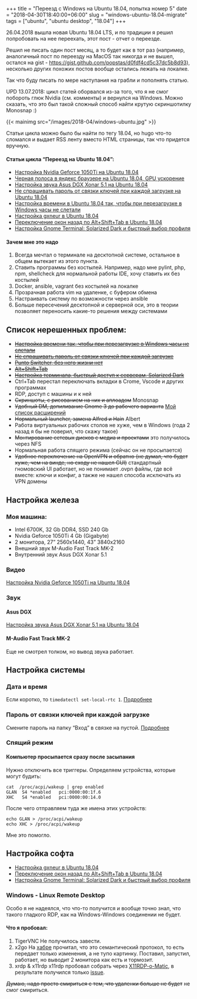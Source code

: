 +++
title = "Переезд с Windows на Ubuntu 18.04, попытка номер 5"
date = "2018-04-30T18:40:00+06:00"
slug = "windows-ubuntu-18.04-migrate"
tags = ["ubuntu", "ubuntu desktop", "18.04"]
+++

26.04.2018 вышла новая Ubuntu 18.04 LTS, и по традиции я решил попробовать на нее переехать, этот пост - отчет о переезде.

Решил не писать один пост месяц, а то будет как в тот раз (например, аналогичный пост по переезду на MacOS так никогда и не вышел, остался на gist - https://gist.github.com/popstas/d0fdf4cd5c37dc5b8d93), несколько других похожих постов вообще остались лежать на локалке.

Так что буду писать по мере наступания на грабли и пополнять статью.

UPD 13.07.2018: цикл статей оборвался из-за того, что я не смог побороть глюк Nvidia (см. комменты) и вернулся на Windows. Можно сказать, что это был такой сложный способ найти крутую скриншотилку Monosnap :)

{{< mainimg src="/images/2018-04/windows-ubuntu.jpg" >}}

<!--more-->

Статьи цикла можно было бы найти по тегу 18.04, но hugo что-то сломался и выдает RSS ленту вместо HTML страницы, так что придется вручную.

#### Статьи цикла “Переезд на Ubuntu 18.04”:
- [Настройка Nvidia Geforce 1050Ti на Ubuntu 18.04](/blog/2018/04/30/nvidia-ubuntu-18.04/)
- [Черная полоса в яндекс браузере на Ubuntu 18.04, GPU ускорение](/blog/2018/04/30/ubuntu-yandex-browser-black-line/)
- [Настройка звука Asus DGX Xonar 5.1 на Ubuntu 18.04](/blog/2018/04/30/asus-dgx-xonar-ubuntu-18.04/)
- [Не спрашивать пароль от связки ключей при каждой загрузке на Ubuntu 18.04](/blog/2018/04/30/windows-ubuntu-18.04-migrate/)
- [Настройка времени в Ubuntu 18.04 так, чтобы при перезагрузке в Windows часы не слетали](/blog/2018/05/01/time-zone-ubuntu-windows-reboot/)
- [Настройка gxneur в Ubuntu 18.04](/blog/2018/05/01/gxneur-punto-switcher-ubuntu/)
- [Переключение окон назад по Alt+Shift+Tab в Ubuntu 18.04](/blog/2018/05/01/alt-shift-tab-in-ubuntu/)
- [Настройка Gnome Terminal: Solarized Dark и быстрый выбор профиля](/blog/2018/05/01/gnome-terminal-solarized/)

#### Зачем мне это надо
1. Всегда мечтал о терминале на десктопной системе, остальное в общем вытекает из этого пункта.
2. Ставить программы без костылей. Например, надо мне pylint, php, npm, shellcheck для нормальной работы IDE, хочу ставить их без костылей
3. Docker, ansible, vagrant без костылей на локалке
4. Прозрачная работа vim на удаленке, с буфером обмена
5. Настраивать систему по возможности через ansible
6. Больше пересечений десктопной и серверной оси, это в теории позволяет переносить какие-то решения между системами



## Список нерешенных проблем:
- ~~[Настройка времени так, чтобы при перезагрузке в Windows часы не слетали](/blog/2018/05/01/time-zone-ubuntu-windows-reboot/)~~
- ~~[Не спрашивать пароль от связки ключей при каждой загрузке](/blog/2018/04/30/windows-ubuntu-18.04-migrate/)~~
- ~~[Punto Switcher, без него жизни нет](/blog/2018/05/01/gxneur-punto-switcher-ubuntu/)~~
- ~~[Alt+Shift+Tab](/blog/2018/05/01/alt-shift-tab-in-ubuntu/)~~
- ~~[Настройка терминала, быстрый доступ к серверам, Solarized Dark](/blog/2018/05/01/gnome-terminal-solarized/)~~
- Ctrl+Tab перестал переключать вкладки в Crome, Vscode и других программах
- RDP, доступ с машины и к ней
- ~~Скриншоты, с рисованием на них и аплоадом~~ Monosnap
- ~~Удобный DM, допиливание Gnome 3 до рабочего варианта~~ [Мой список расширений](https://gist.github.com/popstas/53927ce7a36898e398a126d71886eea1)
- ~~Нормальный launcher, замена Alfred и Hain~~ Albert
- Работа виртуальных рабочих столов не хуже, чем в Windows (года 2 назад я бы не поверил, что скажу такое)
- ~~Монтирование сетевых дисков с медиа и проектами~~ это получилось через NFS
- Нормальная работа спящего режима (сейчас он не просыпается)
- ~~Удобное переключение на OpenVPN и обратно (не думал, что будет хуже, чем на винде, но сходу не нашел GUI)~~ стандартный гномовский UI работает, но не понимает .ovpn файлы, где всё вместе: ключи и конфиг, а также не нашел способа исключать из VPN домены



## Настройка железа

### Моя машина:
- Intel 6700K, 32 Gb DDR4, SSD 240 Gb
- Nvidia Geforce 1050Ti 4 Gb (Gigabyte)
- 2 монитора, 27” 2560x1440, 43” 3840x2160
- Внешний звук M-Audio Fast Track MK-2
- Внутренний звук Asus DGX Xonar 5.1

### Видео
[Настройка Nvidia Geforce 1050Ti на Ubuntu 18.04](/blog/2018/04/30/nvidia-ubuntu-18.04/)

### Звук
#### Asus DGX
[Настройка звука Asus DGX Xonar 5.1 на Ubuntu 18.04](/blog/2018/04/30/asus-dgx-xonar-ubuntu-18.04/)

#### M-Audio Fast Track MK-2
Еще не смотрел толком, но вывод звука работает.

## Настройка системы
### Дата и время
Если коротко, то `timedatectl set-local-rtc 1`. [Подробнее](/blog/2018/05/01/time-zone-ubuntu-windows-reboot/)

### Пароль от связки ключей при каждой загрузке
Смените пароль на папку “Вход” в связке на пустой. [Подробнее](/blog/2018/04/30/windows-ubuntu-18.04-migrate/)

### Спящий режим
#### Компьютер просыпается сразу после засыпания
Нужно отключить все триггеры. Определяем устройства, которые могут будить:

```
cat  /proc/acpi/wakeup | grep enabled
GLAN  S4 *enabled   pci:0000:00:1f.6
XHC   S4 *enabled   pci:0000:00:14.0
```

После чего отправляем туда же имена этих устройств:

```
echo GLAN > /proc/acpi/wakeup
echo XHC > /proc/acpi/wakeup
```

Мне это помогло.

## Настройка софта
- [Настройка gxneur в Ubuntu 18.04](/blog/2018/05/01/gxneur-punto-switcher-ubuntu/)
- [Переключение окон назад по Alt+Shift+Tab в Ubuntu 18.04](/blog/2018/05/01/alt-shift-tab-in-ubuntu/)
- [Настройка Gnome Terminal: Solarized Dark и быстрый выбор профиля](/blog/2018/05/01/gnome-terminal-solarized/)

### Windows - Linux Remote Desktop
Особо я не надеялся, что что-то получится и вообще точно знал, что такого гладкого RDP, как на Windows-Windows соединении не будет.

#### Что я пробовал:
1. TigerVNC Не получилось завести.
2. x2go На [хабре](https://habr.com/post/329066/) прочитал, что это семантический протокол, то есть передает только изменения, а не тупо картинку. Поставил, запустил, работает, но выводит 2 монитора как есть и тормозит.
3. xrdp & x11rdp x11rdp пробовал собрать через [X11RDP-o-Matic](https://github.com/scarygliders/X11RDP-o-Matic), в результате получился только [issue](https://github.com/scarygliders/X11RDP-o-Matic/issues/91).

~~Думаю, надо просто смириться с тем, что удаленки больше не будет~~ не смог смириться.